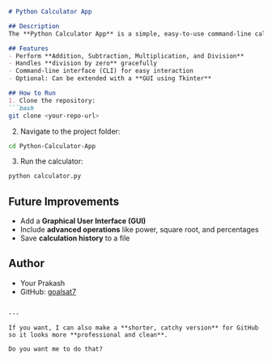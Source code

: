 ````markdown
# Python Calculator App

## Description
The **Python Calculator App** is a simple, easy-to-use command-line calculator that allows users to perform basic arithmetic operations: addition, subtraction, multiplication, and division. This project is perfect for beginners who want to practice Python programming, functions, and user input handling.

## Features
- Perform **Addition, Subtraction, Multiplication, and Division**
- Handles **division by zero** gracefully
- Command-line interface (CLI) for easy interaction
- Optional: Can be extended with a **GUI using Tkinter**

## How to Run
1. Clone the repository:
```bash
git clone <your-repo-url>
````

2. Navigate to the project folder:

```bash
cd Python-Calculator-App
```

3. Run the calculator:

```bash
python calculator.py
```

## Future Improvements

* Add a **Graphical User Interface (GUI)**
* Include **advanced operations** like power, square root, and percentages
* Save **calculation history** to a file

## Author

* Your Prakash
* GitHub: [goalsat7](https://github.com/goalsat7)

```

---

If you want, I can also make a **shorter, catchy version** for GitHub so it looks more **professional and clean**.  

Do you want me to do that?
```
